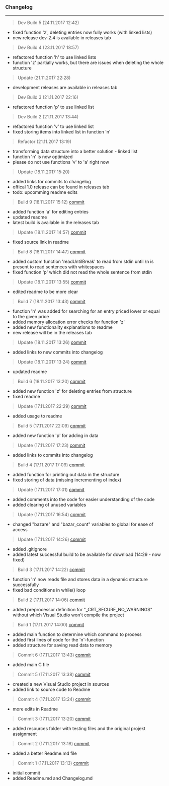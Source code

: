 ### Changelog

---------

> Dev Build 5 (24.11.2017 12:42)
- fixed function 'z', deleting entries now fully works (with linked lists)
- new release dev-2.4 is available in releases tab

> Dev Build 4 (23.11.2017 18:57)
- refactored function 'h' to use linked lists
- function 'z' partially works, but there are issues when deleting the whole structure

> Update (21.11.2017 22:28)
- development releases are available in releases tab

> Dev Build 3 (21.11.2017 22:16)
- refactored function 'p' to use linked list

> Dev Build 2 (21.11.2017 13:44)
- refactored function 'v' to use linked list
- fixed storing items into linked list in function 'n'

> Refactor (21.11.2017 13:19)
- transforming data structure into a better solution - linked list
- function 'n' is now optimized
- please do not use functions 'v' to 'a' right now

> Update (18.11.2017 15:20)
- added links for commits to changelog
- offical 1.0 release can be found in releases tab
- todo: upcomming readme edits

> Build 9 (18.11.2017 15:12) [commit](https://github.com/dodancs/PrPr-Projekt2/commit/9bc6db1791817003392e4b5672c23831042cf2b0)
- added function 'a' for editing entries
- updated readme
- latest build is available in the releases tab

> Update (18.11.2017 14:57) [commit](https://github.com/dodancs/PrPr-Projekt2/commit/0c1523ea6b01ec469d803b5a1ce02441fb7f8ba5)
- fixed source link in readme

> Build 8 (18.11.2017 14:47) [commit](https://github.com/dodancs/PrPr-Projekt2/commit/a65f125ad38c2e6e734697c4e8b9d786bd0daa54)
- added custom function 'readUntilBreak' to read from stdin until \n is present to read sentences with whitespaces
- fixed function 'p' which did not read the whole sentence from stdin

> Update (18.11.2017 13:55) [commit](https://github.com/dodancs/PrPr-Projekt2/commit/a385f5b3b35d2e3aed1ea2f0d371f5da411e0744)
- edited readme to be more clear

> Build 7 (18.11.2017 13:43) [commit](https://github.com/dodancs/PrPr-Projekt2/commit/8d3b856fdf54f744b395d0a4444eea5a911ffe8a)
- function 'h' was added for searching for an entry priced lower or equal to the given price
- added memory allocation error checks for function 'z'
- added new functionality explanations to readme
- new release will be in the releases tab

> Update (18.11.2017 13:26) [commit](https://github.com/dodancs/PrPr-Projekt2/commit/8377ee2541d57ac815b96a086e03ef81db74b278)
- added links to new commits into changelog

> Update (18.11.2017 13:24) [commit](https://github.com/dodancs/PrPr-Projekt2/commit/a1f867a261bece653afb14e457873a3bad569896)
- updated readme

> Build 6 (18.11.2017 13:20) [commit](https://github.com/dodancs/PrPr-Projekt2/commit/1788e834e900cc750e75d0dbce3bb5140cc085e6)
- added new function 'z' for deleting entries from structure
- fixed readme

> Update (17.11.2017 22:29) [commit](https://github.com/dodancs/PrPr-Projekt2/commit/fe331d97a7fbffe41d6b8f4a60e41245dac37cce)
- added usage to readme

> Build 5 (17.11.2017 22:09) [commit](https://github.com/dodancs/PrPr-Projekt2/commit/ad974916e1e61cc25652d5f1f75a05b3770ab103)
- added new function 'p' for adding in data

> Update (17.11.2017 17:23) [commit](https://github.com/dodancs/PrPr-Projekt2/commit/33b0cb50ea93fbe5dc8f6efbff1941c1373edb33)
- added links to commits into changelog

> Build 4 (17.11.2017 17:09) [commit](https://github.com/dodancs/PrPr-Projekt2/commit/be0e53a66ab4293ae088410a2c5b8cf04e97745c)
- added function for printing out data in the structure
- fixed storing of data (missing incrementing of index)

> Update (17.11.2017 17:01) [commit](https://github.com/dodancs/PrPr-Projekt2/commit/52300b6fc9530447e6919e4ae7f96d5ddb3f3b9b)
- added comments into the code for easier understanding of the code
- added clearing of unused variables

> Update (17.11.2017 16:54) [commit](https://github.com/dodancs/PrPr-Projekt2/commit/58c1f139c27335f09c269e6580d9478877a86276)
- changed "bazare" and "bazar_count" variables to global for ease of access

> Update (17.11.2017 14:26) [commit](https://github.com/dodancs/PrPr-Projekt2/commit/9080ac260675b0ac8b19e437cc7f3596756ef46d)
- added .gitignore
- added latest successful build to be available for download (14:29 - now fixed)

> Build 3 (17.11.2017 14:22) [commit](https://github.com/dodancs/PrPr-Projekt2/commit/9f49fd2a1eef56c96ec9de965fb793293abce753)
- function 'n' now reads file and stores data in a dynamic structure successfully
- fixed bad conditions in while() loop

> Build 2 (17.11.2017 14:06) [commit](https://github.com/dodancs/PrPr-Projekt2/commit/e773a13bbdd12576d8bc6e09281b235a29cc8973)
- added preprocessor definition for "_CRT_SECURE_NO_WARNINGS" without which Visual Studio won't compile the project

> Build 1 (17.11.2017 14:00) [commit](https://github.com/dodancs/PrPr-Projekt2/commit/60a17e2eba533c06a49b8ffde4ae6e9e9e3dc325)
- added main function to determine which command to process
- added first lines of code for the 'n'-function
- added structure for saving read data to memory

> Commit 6 (17.11.2017 13:43) [commit](https://github.com/dodancs/PrPr-Projekt2/commit/ab175dd743b07eb1e9052fc6143c475a3d3fba29)
- added main C file

> Commit 5 (17.11.2017 13:38) [commit](https://github.com/dodancs/PrPr-Projekt2/commit/7eab2cf94dd4f4d031b81f6f7e02c987f5dad726)
- created a new Visual Studio project in sources
- added link to source code to Readme

> Commit 4 (17.11.2017 13:24) [commit](https://github.com/dodancs/PrPr-Projekt2/commit/17d918eabcbcc7aa7b0cacffc75b8724f3d753f2)
- more edits in Readme

> Commit 3 (17.11.2017 13:20) [commit](https://github.com/dodancs/PrPr-Projekt2/commit/acdaf7c05930fb32e23bb359c9f7430155e8621f)
- added resources folder with testing files and the original projekt assignment

> Commit 2 (17.11.2017 13:18) [commit](https://github.com/dodancs/PrPr-Projekt2/commit/3846c61cc4b75844dc836602f9063d5709688cd1)
- added a better Readme.md file

> Commit 1 (17.11.2017 13:13) [commit](https://github.com/dodancs/PrPr-Projekt2/commit/51c1a1344a276f2963c6d80bb1ff862e5da4b088)
- initial commit
- added Readme.md and Changelog.md
